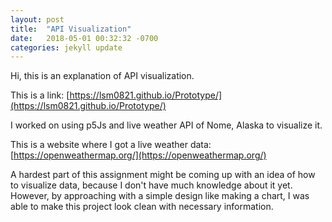 ```yaml
---
layout: post
title:  "API Visualization"
date:   2018-05-01 00:32:32 -0700
categories: jekyll update
---
```

Hi, this is an explanation of API visualization.

This is a link: [https://lsm0821.github.io/Prototype/](https://lsm0821.github.io/Prototype/)

I worked on using p5Js and live weather API of Nome, Alaska to visualize it.

This is a website where I got a live weather data: [https://openweathermap.org/](https://openweathermap.org/)

A hardest part of this assignment might be coming up with an idea of how to visualize data, because I don't have
much knowledge about it yet. However, by approaching with a simple design like making a chart, I was able to make
this project look clean with necessary information.
